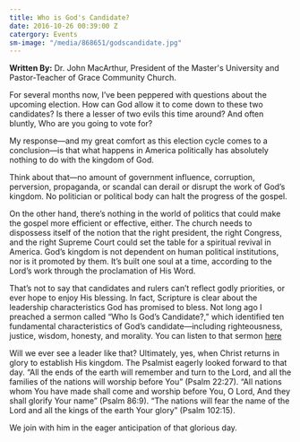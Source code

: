 ```yaml
---
title: Who is God's Candidate?
date: 2016-10-26 00:39:00 Z
catergory: Events
sm-image: "/media/868651/godscandidate.jpg"
---
```


**Written By:** Dr. John MacArthur, President of the Master's University and Pastor-Teacher of Grace Community Church.

For several months now, I’ve been peppered with questions about the upcoming election. How can God allow it to come down to these two candidates? Is there a lesser of two evils this time around? And often bluntly, Who are you going to vote for?

My response—and my great comfort as this election cycle comes to a conclusion—is that what happens in America politically has absolutely nothing to do with the kingdom of God.

Think about that—no amount of government influence, corruption, perversion, propaganda, or scandal can derail or disrupt the work of God’s kingdom. No politician or political body can halt the progress of the gospel.

On the other hand, there’s nothing in the world of politics that could make the gospel more efficient or effective, either. The church needs to dispossess itself of the notion that the right president, the right Congress, and the right Supreme Court could set the table for a spiritual revival in America. God’s kingdom is not dependent on human political institutions, nor is it promoted by them. It’s built one soul at a time, according to the Lord’s work through the proclamation of His Word.

That’s not to say that candidates and rulers can’t reflect godly priorities, or ever hope to enjoy His blessing. In fact, Scripture is clear about the leadership characteristics God has promised to bless. Not long ago I preached a sermon called “Who Is God’s Candidate?,” which identified ten fundamental characteristics of God’s candidate—including righteousness, justice, wisdom, honesty, and morality. You can listen to that sermon [here](http://www.gty.org/resources/sermons/90-490/Who-Is-Gods-Candidate-Part-2)

Will we ever see a leader like that? Ultimately, yes, when Christ returns in glory to establish His kingdom. The Psalmist eagerly looked forward to that day. “All the ends of the earth will remember and turn to the Lord, and all the families of the nations will worship before You” (Psalm 22:27). “All nations whom You have made shall come and worship before You, O Lord, And they shall glorify Your name” (Psalm 86:9). “The nations will fear the name of the Lord and all the kings of the earth Your glory” (Psalm 102:15).

We join with him in the eager anticipation of that glorious day.
